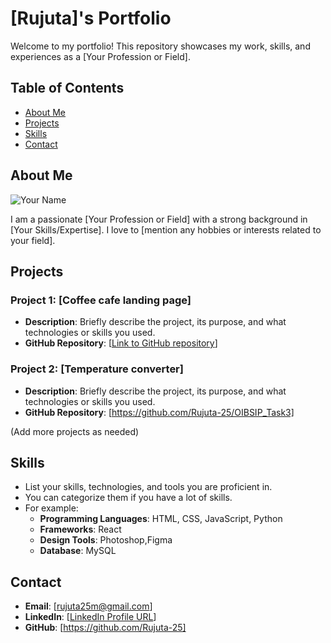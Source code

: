 # [Rujuta]'s Portfolio

Welcome to my portfolio! This repository showcases my work, skills, and experiences as a [Your Profession or Field].

## Table of Contents

- [About Me](#about-me)
- [Projects](#projects)
- [Skills](#skills)
- [Contact](#contact)


## About Me

![Your Name](#insert-profile-image-url)

I am a passionate [Your Profession or Field] with a strong background in [Your Skills/Expertise]. I love to [mention any hobbies or interests related to your field].

## Projects

### Project 1: [Coffee cafe landing page]

- **Description**: Briefly describe the project, its purpose, and what technologies or skills you used.
- **GitHub Repository**: [[Link to GitHub repository](https://github.com/Rujuta-25/OIBSIP_Task1)]


### Project 2: [Temperature converter]

- **Description**: Briefly describe the project, its purpose, and what technologies or skills you used.
- **GitHub Repository**: [https://github.com/Rujuta-25/OIBSIP_Task3]


(Add more projects as needed)

## Skills

- List your skills, technologies, and tools you are proficient in.
- You can categorize them if you have a lot of skills.
- For example:
  - **Programming Languages**: HTML, CSS, JavaScript, Python
  - **Frameworks**: React
  - **Design Tools**: Photoshop,Figma
  - **Database**: MySQL

## Contact

- **Email**: [rujuta25m@gmail.com]
- **LinkedIn**: [[LinkedIn Profile URL](https://www.linkedin.com/in/rujuta-mariappan-1100a5252/)]
- **GitHub**: [https://github.com/Rujuta-25]



